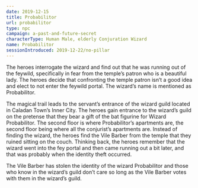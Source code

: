 ```yaml
---
date: 2019-12-15
title: Probabilitor
url: probabilitor
type: npc
campaign: a-past-and-future-secret
characterType: Human Male, elderly Conjuration Wizard
name: Probabilitor
sessionIntroduced: 2019-12-22/no-pillar
---
```



The heroes interrogate the wizard and find out that he was running out of the feywild, specifically in fear from the temple’s patron who is a beautiful lady. The heroes decide that confronting the temple patron isn’t a good idea and elect to not enter the feywild portal. The wizard’s name is mentioned as Probabilitor.

The magical trail leads to the servant’s entrance of the wizard guild located in Caladan Town’s Inner City. The heroes gain entrance to the wizard’s guild on the pretense that they bear a gift of the bat figurine for Wizard Probabilitor.  The second floor is where Probabilitor’s apartments are, the second floor being where all the conjurist’s apartments are. Instead of finding the wizard, the heroes find the Vile Barber from the temple that they ruined sitting on the couch. Thinking back, the heroes remember that the wizard went into the fey portal and then came running out a bit later, and that was probably when the identity theft occurred.

The Vile Barber has stolen the identity of the wizard Probabilitor and those who know in the wizard’s guild don’t care so long as the Vile Barber votes with them in the wizard’s guild.
